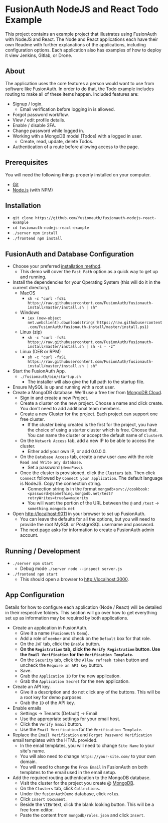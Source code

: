 # FusionAuth NodeJS and React Todo Example

This project contains an example project that illustrates using FusionAuth with NodeJS and React. The Node and React applications each have their own Readme with further explanations of the applications, including configuration options. Each application also has examples of how to deploy it view Jenkins, Gitlab, or Drone.

## About
The application uses the core features a person would want to use from software like FusionAuth. In order to do that, the Todo example includes routing to make all of these items happen. Included features are:
* Signup / login.
  * Email verification before logging in is allowed.
* Forgot password workflow.
* View / edit profile details.
* Enable / disable 2FA.
* Change password while logged in.
* Working with a MongoDB model (Todos) with a logged in user.
  * Create, read, update, delete Todos.
* Authentication of a route before allowing access to the page.

## Prerequisites
You will need the following things properly installed on your computer.

* [Git](http://git-scm.com/)
* [Node.js](http://nodejs.org/) (with NPM)

## Installation
* `git clone https://github.com/fusionauth/fusionauth-nodejs-react-example`
* `cd fusionauth-nodejs-react-example`
* `./server npm install`
* `./frontend npm install`

## FusionAuth and Database Configuration
* Choose your preferred [installation method](https://fusionauth.io/docs/v1/tech/installation-guide/).
  * This demo will cover the `Fast Path` option as a quick way to get up and running.
* Install the dependencies for your Operating System (this will do it in the current directory).
  * MacOS
    * `sh -c "curl -fsSL https://raw.githubusercontent.com/FusionAuth/fusionauth-install/master/install.sh | sh"`
  * Windows
    * `iex (new-object net.webclient).downloadstring('https://raw.githubusercontent.com/FusionAuth/fusionauth-install/master/install.ps1)`
  * Linux (zip)
    * `sh -c "curl -fsSL https://raw.githubusercontent.com/FusionAuth/fusionauth-install/master/install.sh | sh -s - -z"`
  * Linux (DEB or RPM)
    * `sh -c "curl -fsSL https://raw.githubusercontent.com/FusionAuth/fusionauth-install/master/install.sh | sh"`
* Start the FusionAuth App.
  * `./fusionauth/bin/startup.sh`
    * The installer will also give the full path to the startup file.
* Ensure MySQL is up and running with a root user.
* Create a MongoDB database. We'll use a free tier from [MongoDB Cloud](https://cloud.mongodb.com/).
  * Sign in and create a new Project.
  * Create a cluster on the new project. Choose a name and click create. You don't need to add additional team members.
  * Create a new Cluster for the project. Each project can support one free cluster.
    * If the cluster being created is the first for the project, you have the choice of using a starter cluster which is free. Choose that. You can name the cluster or accept the default name of `Cluster0`.
  * On the `Network Access` tab, add a new IP to be able to access the cluster.
    * Either add your own IP, or add 0.0.0.0.
  * On the `Database Access` tab, create a new user `demo` with the role `Read and Write any database`.
    * Set a password (`demoPass`).
  * Once the cluster is provisioned, click the `Clusters` tab. Then click `Connect` followed by `Connect your application`. The default language is NodeJS. Copy the connection string.
    * Connection string is in the format `mongodb+srv://cookbook:<password>@something.mongodb.net/test?retryWrites=true&w=majority`
    * You will want the portion of the URL between the `@` and `/test` -> `something.mongodb.net`
* Open [http://localhost:9011](http://localhost:9011) in your browser to set up FusionAuth.
  * You can leave the defaults for all the options, but you will need to provide the root MySQL or PostgreSQL username and password.
  * The next page asks for information to create a FusionAuth admin account.

## Running / Development
* `./server npm start`
  * Debug mode `./server node --inspect server.js`
* `./frontend npm start`
  * This should open a browser to [http://localhost:3000](http://localhost:3000).

## App Configuration

Details for how to configure each application (Node / React) will be detailed in their respective folders. This section will go over how to get everything set up as information may be required by both applications.

* Create an application in FusionAuth.
  * Give it a name (`FusionAuth Demo`).
  * Add a role of `member` and check on the `Default` box for that role.
  * On the `JWT` tab, click the `Enable` button.
  * **On the `Registration` tab, click the `Verify Registration` button. Use the `Email Verification` for the `Verification Template`.**
  * On the `Security` tab, click the `Allow refresh token` button and uncheck the `Require an API key` button.
  * Save.
  * Grab the `Application ID` for the new application.
  * Grab the `Application Secret` for the new application.
* Create an API key.
  * Give it a description and do not click any of the buttons. This will be a root key for demo purposes.
  * Grab the `ID` of the API key.
* Enable emails
  * Settings -> Tenants (Default) -> Email
  * Use the appropriate settings for your email host.
  * Click the `Verify Email` button.
  * Use the `Email Verification` for the `Verification Template`.
* Replace the `Email Verification` and `Forgot Password Verification` email templates with the HTML provided.
  * In the email templates, you will need to change `Site Name` to your site's name.
  * You will also need to change `https://your-site.com/` to your own domain.
  * You will need to change the `From Email` in FusionAuth on both templates to the email used in the email setup.
* Add the required routing authentication to the MongoDB database.
  * Visit the cluster for the project you create @ [MongoDB](https://cloud.mongodb.com).
  * On the `Clusters` tab, click `Collections`.
  * Under the `fusionAuthDemo` database, click `roles`.
  * Click `Insert Document`.
  * Beside the `VIEW` text, click the blank looking button. This will be a free form editor.
  * Paste the content from `mongodb/roles.json` and click `Insert`.